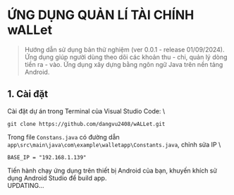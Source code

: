 # ỨNG DỤNG QUẢN LÍ TÀI CHÍNH wALLet
>Hướng dẫn sử dụng bản thử nghiệm (ver 0.0.1 - release 01/09/2024).
>Ứng dụng giúp người dùng theo dõi các khoản thu - chi, quản lý dòng tiền ra - vào. Ứng dụng xây dựng bằng ngôn ngữ Java trên nền tảng Android.

## 1. Cài đặt
Cài đặt dự án trong Terminal của Visual Studio Code: \
```
git clone https://github.com/dangvu2408/wALLet.git
``` 
Trong file `Constans.java` có đường dẫn `app\src\main\java\com\example\walletapp\Constants.java`, chỉnh sửa IP \
```
BASE_IP = "192.168.1.139"
```
Tiến hành chạy ứng dụng trên thiết bị Android của bạn, khuyến khích sử dụng Android Studio để build app. \
UPDATING...
